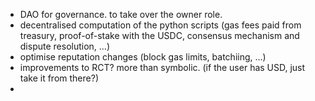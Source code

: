 - DAO for governance. to take over the owner role.
- decentralised computation of the python scripts (gas fees paid from treasury, proof-of-stake with the USDC, consensus mechanism and dispute resolution, ...)
- optimise reputation changes (block gas limits, batchiing, ...)
- improvements to RCT? more than symbolic. (if the user has USD, just take it from there?)
-